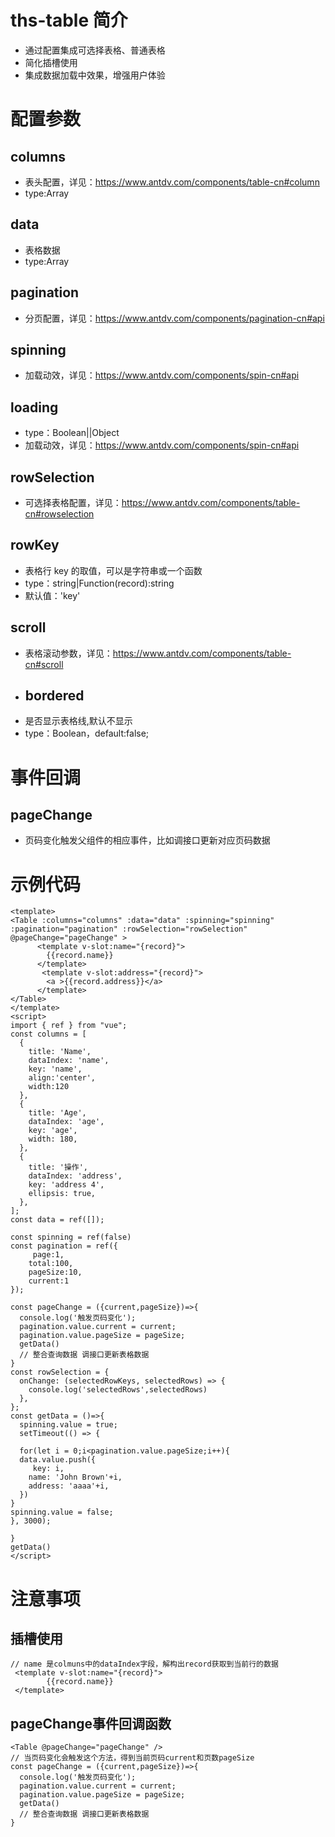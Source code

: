 # ths-table 简介
- 通过配置集成可选择表格、普通表格
- 简化插槽使用
- 集成数据加载中效果，增强用户体验
# 配置参数
## columns
- 表头配置，详见：https://www.antdv.com/components/table-cn#column
- type:Array
## data
- 表格数据
- type:Array
## pagination
- 分页配置，详见：https://www.antdv.com/components/pagination-cn#api
## spinning
- 加载动效，详见：https://www.antdv.com/components/spin-cn#api
## loading
- type：Boolean||Object
- 加载动效，详见：https://www.antdv.com/components/spin-cn#api
## rowSelection
- 可选择表格配置，详见：https://www.antdv.com/components/table-cn#rowselection
## rowKey
- 表格行 key 的取值，可以是字符串或一个函数
- type：string|Function(record):string
- 默认值：'key'
## scroll
- 表格滚动参数，详见：https://www.antdv.com/components/table-cn#scroll
- ## bordered
- 是否显示表格线,默认不显示
- type：Boolean，default:false;
# 事件回调
## pageChange
- 页码变化触发父组件的相应事件，比如调接口更新对应页码数据
# 示例代码
```vue
<template>
<Table :columns="columns" :data="data" :spinning="spinning" :pagination="pagination" :rowSelection="rowSelection" @pageChange="pageChange" >
      <template v-slot:name="{record}">
        {{record.name}}
      </template>
       <template v-slot:address="{record}">
        <a >{{record.address}}</a>
      </template>
</Table>
</template>
<script>
import { ref } from "vue";
const columns = [
  {
    title: 'Name',
    dataIndex: 'name',
    key: 'name',
    align:'center',
    width:120
  },
  {
    title: 'Age',
    dataIndex: 'age',
    key: 'age',
    width: 180,
  },
  {
    title: '操作',
    dataIndex: 'address',
    key: 'address 4',
    ellipsis: true,
  },
];
const data = ref([]);

const spinning = ref(false)
const pagination = ref({
     page:1,
    total:100,
    pageSize:10,
    current:1
});

const pageChange = ({current,pageSize})=>{
  console.log('触发页码变化');
  pagination.value.current = current;
  pagination.value.pageSize = pageSize;
  getData()
  // 整合查询数据 调接口更新表格数据
}
const rowSelection = {
  onChange: (selectedRowKeys, selectedRows) => {
    console.log('selectedRows',selectedRows)
  },
};
const getData = ()=>{
  spinning.value = true;
  setTimeout(() => {

  for(let i = 0;i<pagination.value.pageSize;i++){
  data.value.push({
     key: i,
    name: 'John Brown'+i,
    address: 'aaaa'+i,
  })
}
spinning.value = false;
}, 3000);

}
getData()
</script>
```
# 注意事项
## 插槽使用
```vue
// name 是colmuns中的dataIndex字段，解构出record获取到当前行的数据
 <template v-slot:name="{record}">
        {{record.name}}
 </template>
```
## pageChange事件回调函数
```vue
<Table @pageChange="pageChange" />
// 当页码变化会触发这个方法，得到当前页码current和页数pageSize
const pageChange = ({current,pageSize})=>{
  console.log('触发页码变化');
  pagination.value.current = current;
  pagination.value.pageSize = pageSize;
  getData()
  // 整合查询数据 调接口更新表格数据
}

```
